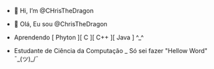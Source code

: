 - 👋 Hi, I’m @CHrisTheDragon
- 👋 Olá, Eu sou @ChrisTheDragon

- Aprendendo [ Phyton ][ C ][ C++ ][ Java ] ^_^
- Estudante de Ciência da Computação 
_ Só sei fazer "Hellow Word" ¯\_(ツ)_/¯


<!---
CHrisTheDragon/CHrisTheDragon is a ✨ special ✨ repository because its `README.md` (this file) appears on your GitHub profile.
You can click the Preview link to take a look at your changes.
--->
